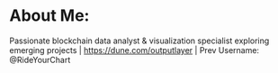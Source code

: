# About Me:
Passionate blockchain data analyst & visualization specialist exploring emerging projects | https://dune.com/outputlayer | Prev Username: @RideYourChart<br>


